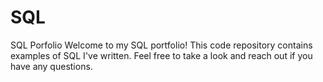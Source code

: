 # SQL
SQL Porfolio
Welcome to my SQL portfolio! This code repository contains examples of SQL I've written. Feel free to take a look and reach out if you have any questions.
